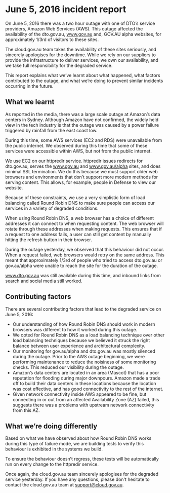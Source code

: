 # June 5, 2016 incident report

On June 5, 2016 there was a two hour outage with one of DTO’s service providers, Amazon Web Services (AWS). This outage affected the availability of the dto.gov.au, www.gov.au and, GOV.AU alpha websites, for approximately 1/3rd of visitors to these sites.

The cloud.gov.au team takes the availability of these sites seriously, and sincerely apologises for the downtime. While we rely on our suppliers to provide the infrastructure to deliver services, we own our availability, and we take full responsibility for the degraded service.

This report explains what we’ve learnt about what happened, what factors contributed to the outage, and what we’re doing to prevent similar incidents occurring in the future.

## What we learnt

As reported in the media, there was a large scale outage at Amazon’s data centers in Sydney. Although Amazon have not confirmed, the widely held view in the tech industry is that the outage was caused by a power failure triggered by rainfall from the east coast low.

During this time, some AWS services (EC2 and RDS) were unavailable from the public internet. We observed during this time that some of these services were accessible within AWS, but not from the public internet.

We use EC2 on our httpredir service. httpredir issues redirects for dto.gov.au, serves the www.gov.au and www.gov.au/alpha sites, and does minimal SSL termination. We do this because we must support older web browsers and environments that don’t support more modern methods for serving content. This allows, for example, people in Defense to view our website.

Because of these constraints, we use a very simplistic form of load balancing called Round Robin DNS to make sure people can access our services in a variety of degraded conditions.

When using Round Robin DNS, a web browser has a choice of different addresses it can connect to when requesting content. The web browser will rotate through these addresses when making requests. This ensures that if a request to one address fails, a user can still get content by manually hitting the refresh button in their browser.

During the outage yesterday, we observed that this behaviour did not occur. When a request failed, web browsers would retry on the same address. This meant that approximately 1/3rd of people who tried to access dto.gov.au or gov.au/alpha were unable to reach the site for the duration of the outage.

www.dto.gov.au was still available during this time, and inbound links from search and social media still worked.

## Contributing factors

There are several contributing factors that lead to the degraded service on June 5, 2016:

 - Our understanding of how Round Robin DNS should work in modern browsers was different to how it worked during this outage.
 - We opted for Round Robin DNS as a load balancing technique over other load balancing techniques because we believed it struck the right balance between user experience and architectural complexity.
 - Our monitoring for gov.au/alpha and dto.gov.au was mostly silenced during the outage.  Prior to the AWS outage beginning, we were performing maintenance to reduce the noisiness of some monitoring checks. This reduced our visibility during the outage.
 - Amazon’s data centers are located in an area (Mascot) that has a poor reputation for flooding during major downpours. Amazon made a trade off to build their data centers in these locations because the location was cost effective, and has good connectivity to the rest of the internet.
 - Given network connectivity inside AWS appeared to be fine, but connecting in or out from an affected Availability Zone (AZ) failed, this suggests there was a problems with upstream network connectivity from this AZ.

## What we’re doing differently

Based on what we have observed about how Round Robin DNS works during this type of failure mode, we are building tests to verify this behaviour is exhibited in the systems we build.

To ensure the behaviour doesn’t regress, these tests will be automatically run on every change to the httpredir service.

Once again, the cloud.gov.au team sincerely apologises for the degraded service yesterday. If you have any questions, please don't hesitate to contact the cloud.gov.au team at support@cloud.gov.au.
